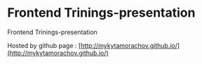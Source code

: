 Frontend Trinings-presentation
========================
Frontend Trinings-presentation

Hosted by github page : [http://mykytamorachov.github.io/](http://mykytamorachov.github.io/)

